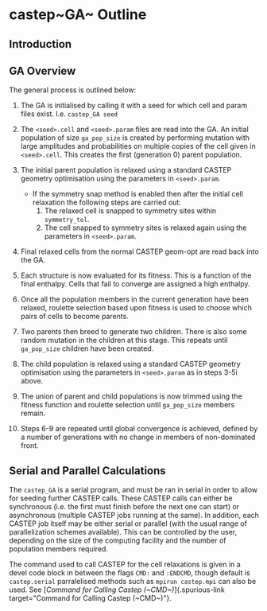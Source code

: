 # castep~GA~ Outline

## Introduction


## GA Overview

The general process is outlined below:

1.  The GA is initialised by calling it with a seed for which cell and
    param files exist. I.e. `castep_GA seed`

2.  The `<seed>.cell` and `<seed>.param` files are read into the GA. An
    initial population of size `ga_pop_size` is created by performing
    mutation with large amplitudes and probabilities on multiple copies
    of the cell given in `<seed>.cell`. This creates the first
    (generation 0) parent population.

3.  The initial parent population is relaxed using a standard CASTEP
    geometry optimisation using the parameters in `<seed>.param`.

    -   If the symmetry snap method is enabled then after the initial
        cell relaxation the following steps are carried out:
        1.  The relaxed cell is snapped to symmetry sites within
            `symmetry_tol`.
        2.  The cell snapped to symmetry sites is relaxed again using
            the parameters in `<seed>.param`.

4.  Final relaxed cells from the normal CASTEP geom-opt are read back
    into the GA.

5.  Each structure is now evaluated for its fitness. This is a function
    of the final enthalpy. Cells that fail to converge are assigned a
    high enthalpy.

6.  Once all the population members in the current generation have been
    relaxed, roulette selection based upon fitness is used to choose
    which pairs of cells to become parents.

7.  Two parents then breed to generate two children. There is also some
    random mutation in the children at this stage. This repeats until
    `ga_pop_size` children have been created.

8.  The child population is relaxed using a standard CASTEP geometry
    optimisation using the parameters in `<seed>.param` as in steps 3-5i
    above.

9.  The union of parent and child populations is now trimmed using the
    fitness function and roulette selection until `ga_pop_size` members
    remain.

10. Steps 6-9 are repeated until global convergence is achieved, defined
    by a number of generations with no change in members of
    non-dominated front.

## Serial and Parallel Calculations

The `castep_GA` is a serial program, and must be ran in serial in order
to allow for seeding further CASTEP calls. These CASTEP calls can either
be synchronous (i.e. the first must finish before the next one can
start) or asynchronous (multiple CASTEP jobs running at the same). In
addition, each CASTEP job itself may be either serial or parallel (with
the usual range of parallelization schemes available). This can be
controlled by the user, depending on the size of the computing facility
and the number of population members required.

The command used to call CASTEP for the cell relaxations is given in a
devel code block in between the flags `CMD:` and `:ENDCMD`, though
default is `castep.serial` parralelised methods such as
`mpirun castep.mpi` can also be used. See
[*Command for Calling Castep (\~CMD\~)*]{.spurious-link
target="Command for Calling Castep (~CMD~)"}.
